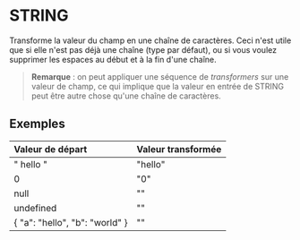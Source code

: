# STRING

Transforme la valeur du champ en une chaîne de caractères. Ceci n'est utile que si elle n'est pas déjà une chaîne \(type par défaut\), ou si vous voulez supprimer les espaces au début et à la fin d'une chaîne.

> **Remarque** : on peut appliquer une séquence de _transformers_ sur une valeur de champ, ce qui implique que la valeur en entrée de STRING peut être autre chose qu'une chaîne de caractères.

## Exemples

| Valeur de départ | Valeur transformée |
| :--- | :--- |
| " hello " | "hello" |
| 0 | "0" |
| null | "" |
| undefined | "" |
| { "a": "hello", "b": "world" } | "" |

